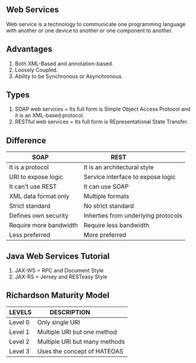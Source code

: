 ## Web Services
Web service is a technology to communicate one programming language with another or one device to
another or one component to another.

## Advantages
1. Both XML-Based and annotation-based.
2. Loosely Coupled.
3. Ability to be Synchronous or Asynchronous.

## Types
1. SOAP web services = Its full form is Simple Object Access Protocol and it is an XML-based protocol.
2. RESTful web services =  Its full form is REpresentational State Transfer.

## Difference
| **SOAP**               |**REST**                             |
|------------------------|-------------------------------------|
| It is a protocol       | It is an architectural style        |
| URI to expose logic    | Service interface to expose logic   |
| It can't use REST     | It can use SOAP                     |
| XML data format only   | Multiple formats                    |
| Strict standard        | No strict standard                  |
| Defines own security   | Inherties from underlying protocols |
| Require more bandwidth | Require less bandwidth              |
| Less preferred         | More preferred                      |

## Java Web Services Tutorial
1. JAX-WS = RPC and Document Style
2. JAX-RS = Jersey and RESTeasy Style

## Richardson Maturity Model
| **LEVELS** |**DESCRIPTION**               |
|------------|------------------------------|
| Level 0    | Only single URI              |
| Level 1    | Multiple URI but one method  |
| Level 2    | Multiple URI but many methods|
| Level 3    | Uses the concept of HATEOAS      |